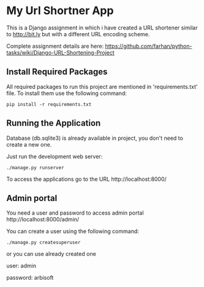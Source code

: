 # My Url Shortner App

This is a Django assignment in which i have created a URL shortener similar
to http://bit.ly but with a different URL encoding scheme.

Complete assignment details are here:
https://github.com/farhan/python-tasks/wiki/Django-URL-Shortening-Project

## Install Required Packages

All required packages to run this project are mentioned in 'requirements.txt' file.
To install them use the following command:

`pip install -r requirements.txt`


## Running the Application

Database (db.sqlite3) is already available in project, you don't need to create
a new one.

Just run the development web server:

`./manage.py runserver`

To access the applications go to the URL http://localhost:8000/


## Admin portal

You need a user and password to access admin portal http://localhost:8000/admin/

You can create a user using the following command:

`./manage.py createsuperuser`

or you can use already created one

user: admin

password: arbisoft
